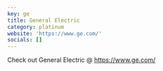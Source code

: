 ```yaml
---
key: ge
title: General Electric
category: platinum
website: 'https://www.ge.com/'
socials: []
---
```


Check out General Electric @ https://www.ge.com/
